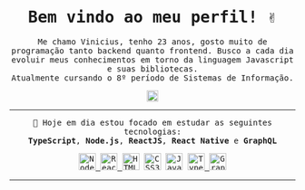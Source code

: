 <samp>
<h1  align="center">Bem vindo ao meu perfil! ✌️</h1>

<p  align="center">
	Me chamo Vinicius, tenho 23 anos, gosto muito de programação tanto backend quanto frontend. Busco a cada 	dia evoluir meus conhecimentos em torno da linguagem Javascript e suas bibliotecas.
	<br />
	Atualmente cursando o 8º período de Sistemas de Informação.
</p>

<p  align="center">
	<a href="https://www.linkedin.com/in/viniciusleonardo" target="_blank"><img align="center" src="https://cdn.jsdelivr.net/npm/simple-icons@3.0.1/icons/linkedin.svg" alt="viniciusleonardo" height="20" width="20" /></a>
</p>

---

<p  align="center">
	🚀 Hoje em dia estou focado em estudar as seguintes tecnologias:
	<br />
	<strong>TypeScript</strong>,
	<strong>Node.js</strong>,
	<strong>ReactJS</strong>,
	<strong>React Native</strong> e 
	<strong>GraphQL</strong>
</p>

<p  align="center">
	<a  href="https://nodejs.org/en/"  target="_blank">
	<img  src="https://upload.wikimedia.org/wikipedia/commons/thumb/d/d9/Node.js_logo.svg/1280px- Node.js_logo.svg.png"  alt="Node.js"  height="30"/>
	</a>
	<a href="https://reactjs.org/"  target="_blank">
	<img src="https://upload.wikimedia.org/wikipedia/commons/thumb/a/a7/React-icon.svg/1200px-React-icon.svg.png"  alt="ReactJS"  height="30" />
	</a>
	<img src="https://logodownload.org/wp-content/uploads/2016/10/html5-logo-1.png"  alt="HTML5"  height="30"/>
	<img src="https://seeklogo.com/images/C/css3-logo-8724075274-seeklogo.com.png"  alt="CSS3"  height="30"/>
	<img src="https://upload.wikimedia.org/wikipedia/commons/thumb/9/99/Unofficial_JavaScript_logo_2.svg/480px-Unofficial_JavaScript_logo_2.svg.png" alt="JavaScript" height="30"/>
	<a href="https://www.typescriptlang.org/" target="_blank">
	<img src="https://miro.medium.com/max/816/1*mn6bOs7s6Qbao15PMNRyOA.png"  alt="TypeScript"  height="30"/>
	</a>
	<a href="https://graphql.org/" target="_blank">
	<img src="https://upload.wikimedia.org/wikipedia/commons/thumb/1/17/GraphQL_Logo.svg/1024px-GraphQL_Logo.svg.png" alt="GraphQL" height="30"/>
	</a>
</p>

---
